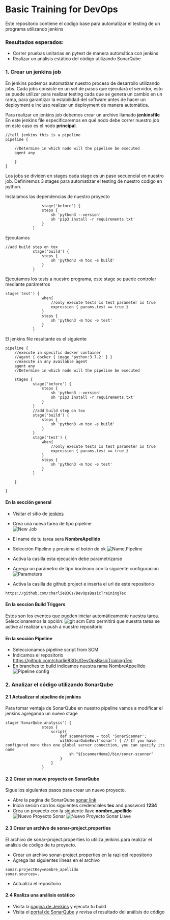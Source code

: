 # Basic Training for DevOps
Este repositorio contiene el código base para automatizar el testing de un programa utilizando jenkins
 
### Resultados esperados:
- Correr pruebas unitarias en pytest de manera automática con jenkins
- Realizar un análisis estático del código utilizando SonarQube
 
 
### 1. Crear un jenkins job
En jenkins podemos automatizar nuestro proceso de desarrollo utilizando jobs. Cada jobs consiste en un set de pasos 
que ejecutará el servidor, esto se puede utilizar para realizar testing cada que se genera un cambio en un rama, para garantizar la estabilidad del software antes de hacer un deployment e incluso realizar un deployment de manera automática.
 
 
Para realizar un  jenkins job debemos crear un archivo llamado **jenkinsfile**
En este jenkins file especificaremos en qué nodo debe correr nuestro job en este caso es el nodo **principal**.
~~~
//tell jenkins this is a pipeline
pipeline {
 
    //Determine in which node will the pipeline be executed
    agent any
     
    }
}
~~~
 
Los jobs se dividen en stages cada stage es un paso secuencial en nuestro job. Definiremos 3 stages para automatizar el testing de nuestro codigo en python.
 
 
Instalamos las dependencias de nuestro proyecto
~~~
                stage('before') {
                steps {
                    sh 'python3 --version'
                    sh 'pip3 install -r requirements.txt'
                }
            }
~~~
 
 
Ejecutamos 
~~~
//add build step on tox
            stage('build') {
                steps {
                    sh 'python3 -m tox -e build'
                }
            }
~~~
 
 
Ejecutamos los tests a nuestro programa, este stage se puede controlar mediante parámetros
~~~
stage('test') {
                when{
                    //only execute tests is test parameter is true
                    expression { params.test == true }
                }
                steps {
                    sh 'python3 -m tox -e test'
                }
            }
~~~
 
El jenkins file resultante es el siguiente
~~~
pipeline {
    //execute in specific docker container
    //agent { docker { image 'python:3.7.2' } }
    //execute in any available agent
    agent any
    //Determine in which node will the pipeline be executed
 
    stages {
            stage('before') {
                steps {
                    sh 'python3 --version'
                    sh 'pip3 install -r requirements.txt'
                }
            }
            //add build step on tox
            stage('build') {
                steps {
                    sh 'python3 -m tox -e build'
                }
            }
            stage('test') {
                when{
                    //only execute tests is test parameter is true
                    expression { params.test == true }
                }
                steps {
                    sh 'python3 -m tox -e test'
                }
            }
        
    }
    
}
~~~
 
#### En la sección general
- Visitar el sitio de [jenkins](http://jenknis-tec.westus.cloudapp.azure.com)
- Crea una nueva tarea de tipo  pipeline<br>
![New Job](.images/newTask.PNG)
 
- El name de tu tarea sera **NombreApellido**
- Selección Pipeline y presiona el botón de ok
![Name,Pipeline](.images/Pipeline.PNG)
- Activa la casilla esta ejecución debe parametrizarse
- Agrega un parámetro de tipo booleano con la siguiente configuracion
![Parameters](.images/parameters.PNG)
- Activa la casilla de github project e inserta el url de este repositorio
~~~
https://github.com/charlie83Gs/DevOpsBasicTrainingTec
~~~
#### En la seccion Build Triggers
Estos son los eventos que pueden iniciar automáticamente nuestra tarea.
Seleccionaremos la opción: 
![git scm](.images/gitscm.PNG)
Esto permitirá que nuestra tarea se active al realizar un push a nuestro repositorio
 
#### En la sección Pipeline
- Seleccionamos pipeline script from SCM
- Indicamos el repositorio https://github.com/charlie83Gs/DevOpsBasicTrainingTec
- En branches to build indicamos nuestra rama NombreAppellido
![Pipeline config](.images/PipelineConfig.PNG)
 
 
### 2. Analizar el código utilizando SonarQube
 
#### 2.1 Actualizar el pipeline de jenkins
Para tomar ventaja de SonarQube en nuestro pipeline vamos a modificar el jenkins agregando un nuevo stage
 
~~~
stage('SonarQube analysis') {
                steps {
                    script{
                        def scannerHome = tool 'SonarScanner';
                        withSonarQubeEnv('sonar') { // If you have configured more than one global server connection, you can specify its name
                            sh "${scannerHome}/bin/sonar-scanner"
                        }
                    }
                }
~~~
 
#### 2.2 Crear un nuevo proyecto en SonarQube
Sigue los siguientes pasos para crear un nuevo proyecto.
- Abre la pagina de SonarQube [sonar link](http://sonar-tec.westus.cloudapp.azure.com:9000/)
- Inicia sesión con los siguientes credenciales **tec** and password **$1234$**
- Crea un proyecto con la siguiente llave **nombre_apellido**
![Nuevo Proyecto Sonar](./.images/sonarNewProject.PNG)
![Nuevo Proyecto Sonar Llave](./.images/sonarKey.PNG)
 
#### 2.3 Crear un archivo de sonar-project.properties
El archivo de sonar-project.properties lo utiliza jenkins para realizar el análisis de código de tu proyecto.
- Crear un archivo sonar-project.properties en la razi del repositorio
- Agrega las siguientes líneas en el archivo
~~~
sonar.projectKey=nombre_apellido
sonar.sources=.
~~~
- Actualiza el repositorio
 
#### 2.4 Realiza una análisis estático
- Visita la [pagina de Jenkins](http://jenknis-tec.westus.cloudapp.azure.com/) y ejecuta tu build
- Visita el [portal de SonarQube](http://sonar-tec.westus.cloudapp.azure.com:9000/) y revisa el resultado del análisis de código
